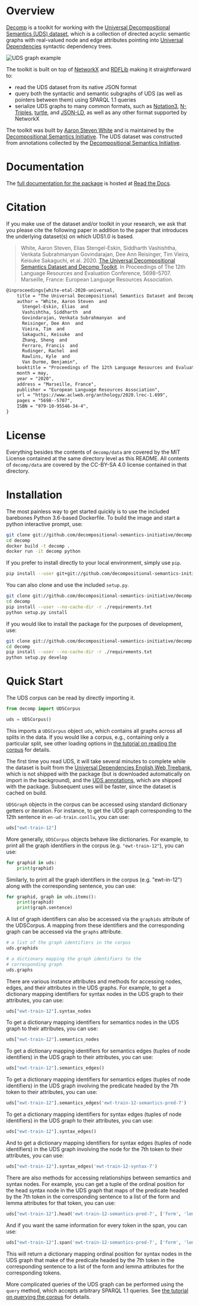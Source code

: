 # Overview

[Decomp](https://github.com/decompositional-semantics-initiative/decomp)
is a toolkit for working with the [Universal Decompositional Semantics
(UDS) dataset](http://decomp.io), which is a collection of directed
acyclic semantic graphs with real-valued node and edge attributes
pointing into [Universal
Dependencies](https://universaldependencies.org/) syntactic dependency
trees.

![UDS graph example](https://github.com/decompositional-semantics-initiative/decomp/raw/master/uds-graph.png)

The toolkit is built on top of
[NetworkX](https://github.com/networkx/networkx) and
[RDFLib](https://github.com/RDFLib/rdflib) making it straightforward to:

   - read the UDS dataset from its native JSON format
   - query both the syntactic and semantic subgraphs of UDS (as well as
     pointers between them) using SPARQL 1.1 queries
   - serialize UDS graphs to many common formats, such as
     [Notation3](https://www.w3.org/TeamSubmission/n3/),
     [N-Triples](https://www.w3.org/TR/n-triples/),
     [turtle](https://www.w3.org/TeamSubmission/turtle/), and
     [JSON-LD](https://json-ld.org/), as well as any other format
     supported by NetworkX

The toolkit was built by [Aaron Steven
White](http://aaronstevenwhite.io/) and is maintained by the
[Decompositional Semantics Initiative](http://decomp.io/). The UDS
dataset was constructed from annotations collected by the
[Decompositional Semantics Initiative](http://decomp.io/).

# Documentation

The [full documentation for the
package](https://decomp.readthedocs.io/en/latest/index.html) is hosted
at [Read the Docs](https://readthedocs.org/).
	
# Citation

If you make use of the dataset and/or toolkit in your research, we ask
that you please cite the following paper in addition to the paper that
introduces the underlying dataset(s) on which UDS1.0 is based.

> White, Aaron Steven, Elias Stengel-Eskin, Siddharth Vashishtha, Venkata Subrahmanyan Govindarajan, Dee Ann Reisinger, Tim Vieira, Keisuke Sakaguchi, et al. 2020. [The Universal Decompositional Semantics Dataset and Decomp Toolkit](https://www.aclweb.org/anthology/2020.lrec-1.699/). In Proceedings of The 12th Language Resources and Evaluation Conference, 5698–5707. Marseille, France: European Language Resources Association.

```latex
@inproceedings{white-etal-2020-universal,
    title = "The Universal Decompositional Semantics Dataset and Decomp Toolkit",
    author = "White, Aaron Steven  and
      Stengel-Eskin, Elias  and
      Vashishtha, Siddharth  and
      Govindarajan, Venkata Subrahmanyan  and
      Reisinger, Dee Ann  and
      Vieira, Tim  and
      Sakaguchi, Keisuke  and
      Zhang, Sheng  and
      Ferraro, Francis  and
      Rudinger, Rachel  and
      Rawlins, Kyle  and
      Van Durme, Benjamin",
    booktitle = "Proceedings of The 12th Language Resources and Evaluation Conference",
    month = may,
    year = "2020",
    address = "Marseille, France",
    publisher = "European Language Resources Association",
    url = "https://www.aclweb.org/anthology/2020.lrec-1.699",
    pages = "5698--5707",
    ISBN = "979-10-95546-34-4",
}
```

# License

Everything besides the contents of `decomp/data` are covered by the
MIT License contained at the same directory level as this README. All
contents of `decomp/data` are covered by the CC-BY-SA 4.0 license
contained in that directory.

# Installation

The most painless way to get started quickly is to use the included
barebones Python 3.6-based Dockerfile. To build the image and start a
python interactive prompt, use:

```bash
git clone git://github.com/decompositional-semantics-initiative/decomp.git
cd decomp
docker build -t decomp .
docker run -it decomp python
```

If you prefer to install directly to your local environment, simply
use `pip`.

```bash
pip install --user git+git://github.com/decompositional-semantics-initiative/decomp.git
```

You can also clone and use the included `setup.py`.

```bash
git clone git://github.com/decompositional-semantics-initiative/decomp.git
cd decomp
pip install --user --no-cache-dir -r ./requirements.txt
python setup.py install
```

If you would like to install the package for the purposes of
development, use:

```bash
git clone git://github.com/decompositional-semantics-initiative/decomp.git
cd decomp
pip install --user --no-cache-dir -r ./requirements.txt
python setup.py develop
```

# Quick Start

The UDS corpus can be read by directly importing it.

```python
from decomp import UDSCorpus

uds = UDSCorpus()
```

This imports a `UDSCorpus` object `uds`, which contains all graphs
across all splits in the data.  If you would like a corpus, e.g.,
containing only a particular split, see other loading options in [the
tutorial on reading the
corpus](https://decomp.readthedocs.io/en/latest/tutorial/reading.html)
for details.

The first time you read UDS, it will take several minutes to complete
while the dataset is built from the [Universal Dependencies English Web
Treebank](https://github.com/UniversalDependencies/UD_English-EWT),
which is not shipped with the package (but is downloaded automatically
on import in the background), and the [UDS
annotations](http://decomp.io/data/), which are shipped with the
package. Subsequent uses will be faster, since the dataset is cached on
build.

`UDSGraph` objects in the corpus can be accessed using standard
dictionary getters or iteration. For instance, to get the UDS graph
corresponding to the 12th sentence in `en-ud-train.conllu`, you can
use:

``` python
uds["ewt-train-12"]
```

More generally, `UDSCorpus` objects behave like dictionaries. For
example, to print all the graph identifiers in the corpus (e.g.
`"ewt-train-12"`), you can use:

``` python
for graphid in uds:
    print(graphid)
```

Similarly, to print all the graph identifiers in the corpus (e.g.
"ewt-in-12") along with the corresponding sentence, you can use:

``` python
for graphid, graph in uds.items():
    print(graphid)
    print(graph.sentence)
```

A list of graph identifiers can also be accessed via the `graphids`
attribute of the UDSCorpus. A mapping from these identifiers and the
corresponding graph can be accessed via the `graphs` attribute.

``` python
# a list of the graph identifiers in the corpus
uds.graphids

# a dictionary mapping the graph identifiers to the
# corresponding graph
uds.graphs
```

There are various instance attributes and methods for accessing nodes,
edges, and their attributes in the UDS graphs. For example, to get a
dictionary mapping identifiers for syntax nodes in the UDS graph to
their attributes, you can use:

``` python
uds["ewt-train-12"].syntax_nodes
```

To get a dictionary mapping identifiers for semantics nodes in the UDS
graph to their attributes, you can use:

``` python
uds["ewt-train-12"].semantics_nodes   
```

To get a dictionary mapping identifiers for semantics edges (tuples of
node identifiers) in the UDS graph to their attributes, you can use:

``` python
uds["ewt-train-12"].semantics_edges()
```

To get a dictionary mapping identifiers for semantics edges (tuples of
node identifiers) in the UDS graph involving the predicate headed by the
7th token to their attributes, you can use:

``` python
uds["ewt-train-12"].semantics_edges('ewt-train-12-semantics-pred-7')
```

To get a dictionary mapping identifiers for syntax edges (tuples of node
identifiers) in the UDS graph to their attributes, you can use:

``` python
uds["ewt-train-12"].syntax_edges()
```

And to get a dictionary mapping identifiers for syntax edges (tuples of
node identifiers) in the UDS graph involving the node for the 7th token
to their attributes, you can use:

``` python
uds["ewt-train-12"].syntax_edges('ewt-train-12-syntax-7')
```

There are also methods for accessing relationships between semantics and
syntax nodes. For example, you can get a tuple of the ordinal position
for the head syntax node in the UDS graph that maps of the predicate
headed by the 7th token in the corresponding sentence to a list of the
form and lemma attributes for that token, you can use:

``` python
uds["ewt-train-12"].head('ewt-train-12-semantics-pred-7', ['form', 'lemma'])
```

And if you want the same information for every token in the span, you
can use:

``` python
uds["ewt-train-12"].span('ewt-train-12-semantics-pred-7', ['form', 'lemma'])
```

This will return a dictionary mapping ordinal position for syntax nodes
in the UDS graph that make of the predicate headed by the 7th token in
the corresponding sentence to a list of the form and lemma attributes
for the corresponding tokens.

More complicated queries of the UDS graph can be performed using the
`query` method, which accepts arbitrary SPARQL 1.1 queries. See [the
tutorial on querying the
corpus](https://decomp.readthedocs.io/en/latest/tutorial/querying.html)
for details.
